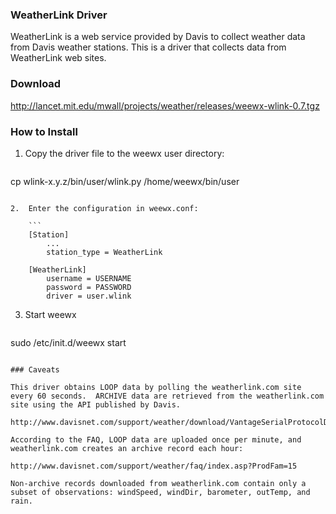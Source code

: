 ### WeatherLink Driver

WeatherLink is a web service provided by Davis to collect weather data from Davis weather stations.
This is a driver that collects data from WeatherLink web sites.

### Download

http://lancet.mit.edu/mwall/projects/weather/releases/weewx-wlink-0.7.tgz

### How to Install

1.  Copy the driver file to the weewx user directory:

    ```
cp wlink-x.y.z/bin/user/wlink.py /home/weewx/bin/user
```

2.  Enter the configuration in weewx.conf:

    ```
    [Station]
        ...
        station_type = WeatherLink

    [WeatherLink]
        username = USERNAME
        password = PASSWORD
        driver = user.wlink
```

3.  Start weewx

    ```
sudo /etc/init.d/weewx start
```

### Caveats

This driver obtains LOOP data by polling the weatherlink.com site every 60 seconds.  ARCHIVE data are retrieved from the weatherlink.com site using the API published by Davis.

http://www.davisnet.com/support/weather/download/VantageSerialProtocolDocs_v261.pdf

According to the FAQ, LOOP data are uploaded once per minute, and weatherlink.com creates an archive record each hour:

http://www.davisnet.com/support/weather/faq/index.asp?ProdFam=15

Non-archive records downloaded from weatherlink.com contain only a subset of observations: windSpeed, windDir, barometer, outTemp, and rain.